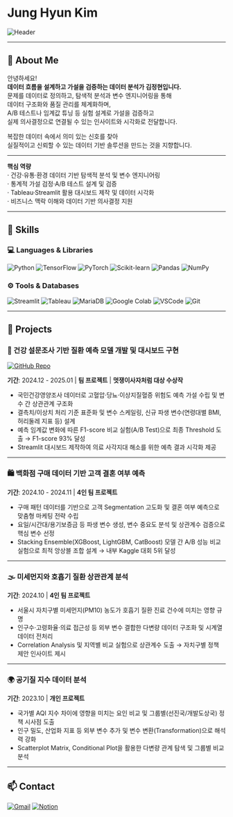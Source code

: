 # Jung Hyun Kim

![Header](https://capsule-render.vercel.app/api?type=waving&height=200&text=Welcome%20to%20My%20GitHub!&fontAlign=40&fontAlignY=40&color=gradient)

---

## 👋 About Me

안녕하세요!  
**데이터 흐름을 설계하고 가설을 검증하는 데이터 분석가 김정현입니다.**  
문제를 데이터로 정의하고, 탐색적 분석과 변수 엔지니어링을 통해  
데이터 구조화와 품질 관리를 체계화하며,  
A/B 테스트나 임계값 튜닝 등 실험 설계로 가설을 검증하고  
실제 의사결정으로 연결될 수 있는 인사이트와 시각화로 전달합니다.

복잡한 데이터 속에서 의미 있는 신호를 찾아  
실질적이고 신뢰할 수 있는 데이터 기반 솔루션을 만드는 것을 지향합니다.

---

**핵심 역량**  
· 건강·유통·환경 데이터 기반 탐색적 분석 및 변수 엔지니어링  
· 통계적 가설 검정·A/B 테스트 설계 및 검증  
· Tableau·Streamlit 활용 대시보드 제작 및 데이터 시각화  
· 비즈니스 맥락 이해와 데이터 기반 의사결정 지원

---

## 🧠 Skills

### 💻 Languages & Libraries
![Python](https://img.shields.io/badge/Python-3776AB.svg?&style=for-the-badge&logo=python&logoColor=white)
![TensorFlow](https://img.shields.io/badge/TensorFlow-FF6F00.svg?&style=for-the-badge&logo=tensorflow&logoColor=white)
![PyTorch](https://img.shields.io/badge/PyTorch-EE4C2C.svg?&style=for-the-badge&logo=pytorch&logoColor=white)
![Scikit-learn](https://img.shields.io/badge/Scikit--learn-F7931E.svg?&style=for-the-badge&logo=scikit-learn&logoColor=white)
![Pandas](https://img.shields.io/badge/Pandas-150458.svg?&style=for-the-badge&logo=pandas&logoColor=white)
![NumPy](https://img.shields.io/badge/NumPy-013243.svg?&style=for-the-badge&logo=numpy&logoColor=white)

### ⚙️ Tools & Databases
![Streamlit](https://img.shields.io/badge/Streamlit-FF4B4B.svg?&style=for-the-badge&logo=streamlit&logoColor=white)
![Tableau](https://img.shields.io/badge/Tableau-E97627.svg?&style=for-the-badge&logo=tableau&logoColor=white)
![MariaDB](https://img.shields.io/badge/MariaDB-003545.svg?&style=for-the-badge&logo=mariadb&logoColor=white)
![Google Colab](https://img.shields.io/badge/Colab-F9AB00.svg?&style=for-the-badge&logo=googlecolab&logoColor=white)
![VSCode](https://img.shields.io/badge/VSCode-007ACC.svg?&style=for-the-badge&logo=visualstudiocode&logoColor=white)
![Git](https://img.shields.io/badge/Git-F05032.svg?&style=for-the-badge&logo=git&logoColor=white)

---

## 💼 Projects

### 🔬 건강 설문조사 기반 질환 예측 모델 개발 및 대시보드 구현  
[![GitHub Repo](https://img.shields.io/badge/Repository-181717?style=for-the-badge&logo=github&logoColor=white)](https://github.com/jhk4308/health-survey-disease-prediction)

**기간**: 2024.12 - 2025.01 | **팀 프로젝트** | **멋쟁이사자처럼 대상 수상작**  
- 국민건강영양조사 데이터로 고혈압·당뇨·이상지질혈증 위험도 예측 가설 수립 및 변수 간 상관관계 구조화  
- 결측치/이상치 처리 기준 표준화 및 변수 스케일링, 신규 파생 변수(연령대별 BMI, 허리둘레 지표 등) 설계  
- 예측 임계값 변화에 따른 F1-score 비교 실험(A/B Test)으로 최종 Threshold 도출 → F1-score 93% 달성  
- Streamlit 대시보드 제작하여 의료 사각지대 해소를 위한 예측 결과 시각화 제공  

---

### 🛍️ 백화점 구매 데이터 기반 고객 결혼 여부 예측

**기간**: 2024.10 - 2024.11 | **4인 팀 프로젝트**  
- 구매 패턴 데이터를 기반으로 고객 Segmentation 고도화 및 결혼 여부 예측으로 맞춤형 마케팅 전략 수립  
- 요일/시간대/용기보증금 등 파생 변수 생성, 변수 중요도 분석 및 상관계수 검증으로 핵심 변수 선정  
- Stacking Ensemble(XGBoost, LightGBM, CatBoost) 모델 간 A/B 성능 비교 실험으로 최적 앙상블 조합 설계 → 내부 Kaggle 대회 5위 달성  

---

### 🌫️ 미세먼지와 호흡기 질환 상관관계 분석

**기간**: 2024.10 | **4인 팀 프로젝트**  
- 서울시 자치구별 미세먼지(PM10) 농도가 호흡기 질환 진료 건수에 미치는 영향 규명  
- 인구수·고령화율·의료 접근성 등 외부 변수 결합한 다변량 데이터 구조화 및 시계열 데이터 전처리  
- Correlation Analysis 및 지역별 비교 실험으로 상관계수 도출 → 자치구별 정책 제안 인사이트 제시  

---

### 🌍 공기질 지수 데이터 분석

**기간**: 2023.10 | **개인 프로젝트**  
- 국가별 AQI 지수 차이에 영향을 미치는 요인 비교 및 그룹별(선진국/개발도상국) 정책 시사점 도출  
- 인구 밀도, 산업화 지표 등 외부 변수 추가 및 변수 변환(Transformation)으로 해석력 강화  
- Scatterplot Matrix, Conditional Plot을 활용한 다변량 관계 탐색 및 그룹별 비교 분석  

---

## 📫 Contact

[![Gmail](https://img.shields.io/badge/Gmail-D14836?style=for-the-badge&logo=gmail&logoColor=white)](mailto:jhk2858@gmail.com)
[![Notion](https://img.shields.io/badge/Notion-000000?style=for-the-badge&logo=notion&logoColor=white)](https://www.notion.so/Jung-Hyun-Kim-b170ecdbdebe48b0b4c79ce6e7a2335f)





